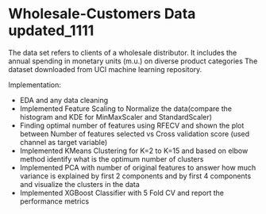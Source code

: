 # Wholesale-Customers Data updated_1111

 The data set refers to clients of a wholesale distributor. It includes the annual spending in monetary units (m.u.) on diverse product categories
The dataset downloaded from UCI machine learning repository.

Implementation:
- EDA and any data cleaning
- Implemented Feature Scaling to Normalize the data(compare the histogram and KDE for MinMaxScaler 
and StandardScaler)
- Finding optimal number of features using RFECV and shown the plot between Number of features 
selected vs Cross validation score (used channel as target variable)
- Implemented KMeans Clustering for K=2 to K=15 and based on elbow method identify what is the 
optimum number of clusters
- Implemented PCA with number of original features to answer how much variance is explained by 
first 2 components and by first 4 components and visualize the clusters in the data
- Implemented XGBoost Classifier with 5 Fold CV and report the performance metrics
